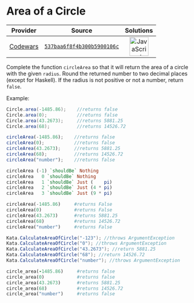 [_metadata_:generated]: - "true"

# Area of a Circle

<!-- INFO TABLE BEGIN -->

| Provider                                        | Source                                                                               | Solutions                                                                                                                                                    |
| :---------------------------------------------: | :----------------------------------------------------------------------------------: | :----------------------------------------------------------------------------------------------------------------------------------------------------------: |
| [Codewars](../../../docs/providers/Codewars.md) | [`537baa6f8f4b300b5900106c`](https://www.codewars.com/kata/537baa6f8f4b300b5900106c) | [<img src="https://res.cloudinary.com/rascaltwo/image/upload/v1631924076/javascript_ehszr7.svg" alt="JavaScript" title="JavaScript" width="50" />](solve.js) |

<!-- INFO TABLE END -->

Complete the function ```circleArea``` so that it will return the area of a circle with the given ```radius```. Round the returned number to two decimal places (except for Haskell). If the radius is not positive or not a number, return ```false```.


Example:

```java
Circle.area(-1485.86);    //returns false
Circle.area(0);           //returns false
Circle.area(43.2673);     //returns 5881.25
Circle.area(68);          //returns 14526.72
```

```javascript
circleArea(-1485.86);    //returns false
circleArea(0);           //returns false
circleArea(43.2673);     //returns 5881.25
circleArea(68);          //returns 14526.72
circleArea("number");    //returns false
```
```haskell
circleArea (-1) `shouldBe` Nothing
circleArea   0 `shouldBe` Nothing
circleArea   1 `shouldBe` Just (    pi)
circleArea   2 `shouldBe` Just (4 * pi)
circleArea   3 `shouldBe` Just (9 * pi)
```
```python
circleArea(-1485.86)     #returns False
circleArea(0)            #returns False
circleArea(43.2673)      #returns 5881.25
circleArea(68)           #returns 14526.72
circleArea("number")     #returns False
```
```csharp
Kata.CalculateAreaOfCircle("-123"); //throws ArgumentException
Kata.CalculateAreaOfCircle("0"); //throws ArgumentException
Kata.CalculateAreaOfCircle("43.2673"); //return 5881.25
Kata.CalculateAreaOfCircle("68"); //return 14526.72
Kata.CalculateAreaOfCircle("number"); //throws ArgumentException
```
```ruby
circle_area(-1485.86)     #returns false
circle_area(0)            #returns false
circle_area(43.2673)      #returns 5881.25
circle_area(68)           #returns 14526.72
circle_area("number")     #returns false
```

